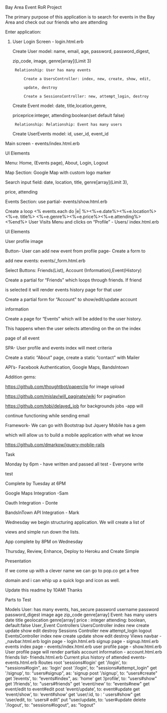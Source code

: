 Bay Area Event RoR Project

The primary purpose of this application is to search for events in the Bay Area and check out our friends who are attending

Enter application:
1. User Login Screen - login.html.erb
	
	Create User model: name, email, age, password, password_digest, 

	zip_code, image, genre[array](Limit 3)

		Relationship: User has many events

			Create a UsersController: index, new, create, show, edit,

			update, destroy

			Create a SessionsController: new, attempt_login, destroy

	Create Event model: date, title,location,genre, 

	priceprice:integer, attending:boolean(set default false)

		Relationship: Relationship: Event has many users

	Create UserEvents model: id, user_id, event_id

Main screen - events/index.html.erb

UI Elements

Menu: Home, (Events page), About, Login, Logout

Map Section: Google Map with custom logo marker

Search input field: date, location, title, genre[array](Limit 3),

price, attending

Events Section: use partial- events/show.html.erb

Create a loop <% events.each do |e| %><%=e.date%><%=e.location%><%=e.
title%>
<%=e.genre%><%=e.price%><%=e.attending%>
<%end%>
User Visits Menu and clicks on “Profile” - Users/ index.html.erb

UI Elements

User profile image

Button- User can add new event from profile page- Create a form to

 add new events: events/_form.html.erb

Select Buttons: Friends(List), Account (Information),Event(History)

Create a partial for “Friends” which loops through friends. If friend

 is selected it will render events history page for that user

Create a partial form for “Account" to show/edit/update account

 information

Create a page for “Events” which will be added to the user history.

 This happens when the user selects attending on the on the index 

 page of all event

SPA- User profile and events index will meet criteria

Create a static “About" page, create a static “contact" with Mailer 

API’s- Facebook Authentication, Google Maps, BandsIntown

Addition gems:
 
 https://github.com/thoughtbot/paperclip for image upload

https://github.com/mislav/will_paginate/wiki for pagination

https://github.com/tobi/delayed_job for backgrounds jobs -app will 

continue functioning while sending email

Framework- We can go with Bootstrap but Jquery Mobile has a gem 

which will allow us to build a mobile application with what we know 

https://github.com/dmarkow/jquery-mobile-rails

Task


Monday by 6pm - have written and passed all test - Everyone write 

test

Complete by Tuesday at 6PM

Google Maps Integration -Sam

Oauth Integration - Donte

BandsInTown API Integration - Mark

Wednesday we begin structuring application. We will create a list of 

views and simple run down the lists.

App complete by 8PM on Wednesday

Thursday, Review, Enhance, Deploy to Heroku and Create Simple 

Presentation

If we come up with a clever name we can go to pop.co get a free

domain and i can whip up a quick logo and icon as well.

Update this readme by 10AM! Thanks

Parts to Test

Models
     User: has many events, has_secure password
          username
          password
          password_digest
          image
          age
          zip_code
          genre[array]
     Event: has many users
          date
          title
          geolocation
          genre[array]
          price : integer
          attending: boolean, default:false
     User_Event
Controllers
     UsersController
          index
          new
          create
           update
          show
          edit
          destroy
     Sessions Controller
          new
          attempt_login
          logout
     EventsController
          index
          new
          create
          update
          show
          edit
          destroy
Views
     navbar - _navbar.html.erb
      login page - login.html.erb
      signup page - signup.html.erb
     events index page - events/index.html.erb
     user profile page - show.html.erb
          User profile page will render partials
               account information - account.html.erb
               friends list- friends.html.erb
               Current plus history of attended events- events.html.erb
Routes
     root 'sessions#login'
    get '/login', to: "sessions#login", as: 'login'
     post '/login', to: "sessions#attempt_login"
    get '/signup', to: “users#signup", as: 'signup
     post '/signup', to: “users#create"
    get ‘/events', to: “events#index", as: 'home'
     get ‘/profile’, to: “users#show"
     get ‘/friends’, to: "users#friends"
     get 'event/new’ to: “events#new"
     get event/edit to event#edit
     post ‘event/update’, to: event#update
     get ‘event/show’, to: ‘event#show'
     get ‘user/:id, to : ‘ users#show"
     get ‘user/edit, to: ‘users# edit"
     put “user/update, to: ‘user#update
    delete '/logout', to: "sessions#logout", as: "logout"


